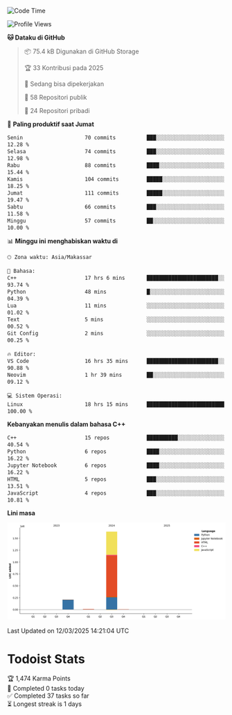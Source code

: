 <!--START_SECTION:waka-->
![Code Time](http://img.shields.io/badge/Code%20Time-138%20hrs%2053%20mins-blue)

![Profile Views](http://img.shields.io/badge/Profil%20dilihat-6-blue)

**🐱 Dataku di GitHub** 

> 📦 75.4 kB Digunakan di GitHub Storage 
 > 
> 🏆 33 Kontribusi pada 2025
 > 
> 💼 Sedang bisa dipekerjakan
 > 
> 📜 58 Repositori publik 
 > 
> 🔑 24 Repositori pribadi 
 > 
📅 **Paling produktif saat Jumat** 

```text
Senin                    70 commits          ███░░░░░░░░░░░░░░░░░░░░░░   12.28 % 
Selasa                   74 commits          ███░░░░░░░░░░░░░░░░░░░░░░   12.98 % 
Rabu                     88 commits          ████░░░░░░░░░░░░░░░░░░░░░   15.44 % 
Kamis                    104 commits         █████░░░░░░░░░░░░░░░░░░░░   18.25 % 
Jumat                    111 commits         █████░░░░░░░░░░░░░░░░░░░░   19.47 % 
Sabtu                    66 commits          ███░░░░░░░░░░░░░░░░░░░░░░   11.58 % 
Minggu                   57 commits          ██░░░░░░░░░░░░░░░░░░░░░░░   10.00 % 
```


📊 **Minggu ini menghabiskan waktu di** 

```text
🕑︎ Zona waktu: Asia/Makassar

💬 Bahasa: 
C++                      17 hrs 6 mins       ███████████████████████░░   93.74 % 
Python                   48 mins             █░░░░░░░░░░░░░░░░░░░░░░░░   04.39 % 
Lua                      11 mins             ░░░░░░░░░░░░░░░░░░░░░░░░░   01.02 % 
Text                     5 mins              ░░░░░░░░░░░░░░░░░░░░░░░░░   00.52 % 
Git Config               2 mins              ░░░░░░░░░░░░░░░░░░░░░░░░░   00.25 % 

🔥 Editor: 
VS Code                  16 hrs 35 mins      ███████████████████████░░   90.88 % 
Neovim                   1 hr 39 mins        ██░░░░░░░░░░░░░░░░░░░░░░░   09.12 % 

💻 Sistem Operasi: 
Linux                    18 hrs 15 mins      █████████████████████████   100.00 % 
```

**Kebanyakan menulis dalam bahasa C++** 

```text
C++                      15 repos            ██████████░░░░░░░░░░░░░░░   40.54 % 
Python                   6 repos             ████░░░░░░░░░░░░░░░░░░░░░   16.22 % 
Jupyter Notebook         6 repos             ████░░░░░░░░░░░░░░░░░░░░░   16.22 % 
HTML                     5 repos             ███░░░░░░░░░░░░░░░░░░░░░░   13.51 % 
JavaScript               4 repos             ███░░░░░░░░░░░░░░░░░░░░░░   10.81 % 
```



**Lini masa**

![Lines of Code chart](https://raw.githubusercontent.com/yusuf601/yusuf601/main/assets/bar_graph.png)


 Last Updated on 12/03/2025 14:21:04 UTC
<!--END_SECTION:waka-->
# Todoist Stats

<!-- TODO-IST:START -->
🏆  1,474 Karma Points           
🌸  Completed 0 tasks today           
✅  Completed 37 tasks so far           
⏳  Longest streak is 1 days
<!-- TODO-IST:END -->
